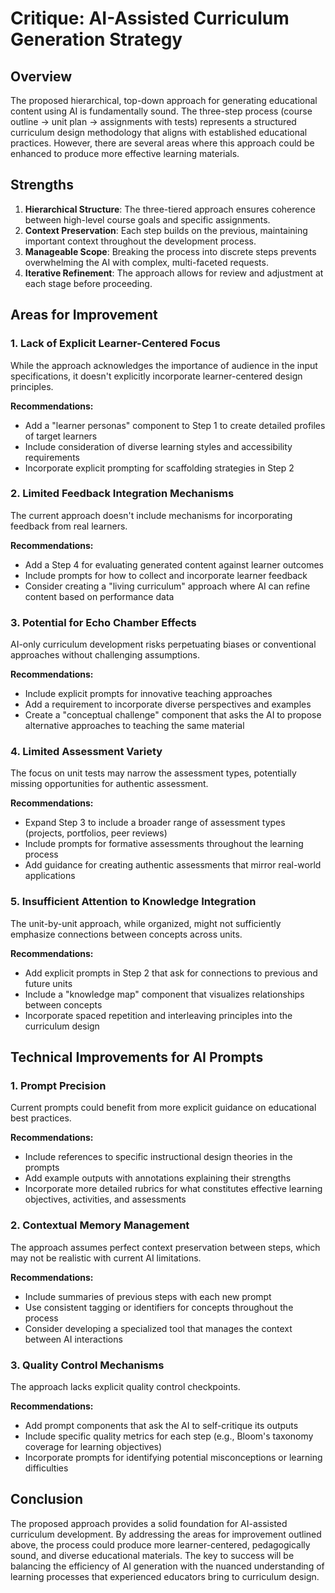 # Critique: AI-Assisted Curriculum Generation Strategy

## Overview

The proposed hierarchical, top-down approach for generating educational content using AI is fundamentally sound. The three-step process (course outline → unit plan → assignments with tests) represents a structured curriculum design methodology that aligns with established educational practices. However, there are several areas where this approach could be enhanced to produce more effective learning materials.

## Strengths

1. **Hierarchical Structure**: The three-tiered approach ensures coherence between high-level course goals and specific assignments.
2. **Context Preservation**: Each step builds on the previous, maintaining important context throughout the development process.
3. **Manageable Scope**: Breaking the process into discrete steps prevents overwhelming the AI with complex, multi-faceted requests.
4. **Iterative Refinement**: The approach allows for review and adjustment at each stage before proceeding.

## Areas for Improvement

### 1. Lack of Explicit Learner-Centered Focus

While the approach acknowledges the importance of audience in the input specifications, it doesn't explicitly incorporate learner-centered design principles.

**Recommendations:**

- Add a "learner personas" component to Step 1 to create detailed profiles of target learners
- Include consideration of diverse learning styles and accessibility requirements
- Incorporate explicit prompting for scaffolding strategies in Step 2

### 2. Limited Feedback Integration Mechanisms

The current approach doesn't include mechanisms for incorporating feedback from real learners.

**Recommendations:**

- Add a Step 4 for evaluating generated content against learner outcomes
- Include prompts for how to collect and incorporate learner feedback
- Consider creating a "living curriculum" approach where AI can refine content based on performance data

### 3. Potential for Echo Chamber Effects

AI-only curriculum development risks perpetuating biases or conventional approaches without challenging assumptions.

**Recommendations:**

- Include explicit prompts for innovative teaching approaches
- Add a requirement to incorporate diverse perspectives and examples
- Create a "conceptual challenge" component that asks the AI to propose alternative approaches to teaching the same material

### 4. Limited Assessment Variety

The focus on unit tests may narrow the assessment types, potentially missing opportunities for authentic assessment.

**Recommendations:**

- Expand Step 3 to include a broader range of assessment types (projects, portfolios, peer reviews)
- Include prompts for formative assessments throughout the learning process
- Add guidance for creating authentic assessments that mirror real-world applications

### 5. Insufficient Attention to Knowledge Integration

The unit-by-unit approach, while organized, might not sufficiently emphasize connections between concepts across units.

**Recommendations:**

- Add explicit prompts in Step 2 that ask for connections to previous and future units
- Include a "knowledge map" component that visualizes relationships between concepts
- Incorporate spaced repetition and interleaving principles into the curriculum design

## Technical Improvements for AI Prompts

### 1. Prompt Precision

Current prompts could benefit from more explicit guidance on educational best practices.

**Recommendations:**

- Include references to specific instructional design theories in the prompts
- Add example outputs with annotations explaining their strengths
- Incorporate more detailed rubrics for what constitutes effective learning objectives, activities, and assessments

### 2. Contextual Memory Management

The approach assumes perfect context preservation between steps, which may not be realistic with current AI limitations.

**Recommendations:**

- Include summaries of previous steps with each new prompt
- Use consistent tagging or identifiers for concepts throughout the process
- Consider developing a specialized tool that manages the context between AI interactions

### 3. Quality Control Mechanisms

The approach lacks explicit quality control checkpoints.

**Recommendations:**

- Add prompt components that ask the AI to self-critique its outputs
- Include specific quality metrics for each step (e.g., Bloom's taxonomy coverage for learning objectives)
- Incorporate prompts for identifying potential misconceptions or learning difficulties

## Conclusion

The proposed approach provides a solid foundation for AI-assisted curriculum development. By addressing the areas for improvement outlined above, the process could produce more learner-centered, pedagogically sound, and diverse educational materials. The key to success will be balancing the efficiency of AI generation with the nuanced understanding of learning processes that experienced educators bring to curriculum design.

